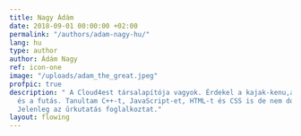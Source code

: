 ```yaml
---
title: Nagy Ádám
date: 2018-09-01 00:00:00 +02:00
permalink: "/authors/adam-nagy-hu/"
lang: hu
type: author
author: Ádám Nagy
ref: icon-one
image: "/uploads/adam_the_great.jpeg"
profpic: true
description: " A Cloud4est társalapítója vagyok. Érdekel a kajak-kenu,a sziklamászás
  és a futás. Tanultam C++-t, JavaScript-et, HTML-t és CSS is de nem dolgozom velük.
  Jelenleg az űrkutatás foglalkoztat."
layout: flowing
---
```


